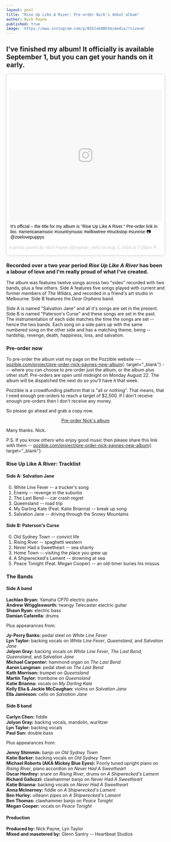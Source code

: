 ```yaml
---
layout: post
title: "Rise Up Like A River: Pre-order Nick's debut album"
author: Nick Payne
published: true
image: 'https://www.instagram.com/p/BIblekABhIm/media/?size=m'
---
```


## I've finished my album! It officially is available September 1, but you can get your hands on it early.

<div style="margin-bottom: 1.25em;">
  <blockquote class="instagram-media" data-instgrm-captioned data-instgrm-version="7" style=" background:#FFF; border:0; border-radius:3px; box-shadow:0 0 1px 0 rgba(0,0,0,0.5),0 1px 10px 0 rgba(0,0,0,0.15); margin: 1px; max-width:658px; padding:0; width:99.375%; width:-webkit-calc(100% - 2px); width:calc(100% - 2px);"><div style="padding:8px;"> <div style=" background:#F8F8F8; line-height:0; margin-top:40px; padding:43.1018518519% 0; text-align:center; width:100%;"> <div style=" background:url(data:image/png;base64,iVBORw0KGgoAAAANSUhEUgAAACwAAAAsCAMAAAApWqozAAAABGdBTUEAALGPC/xhBQAAAAFzUkdCAK7OHOkAAAAMUExURczMzPf399fX1+bm5mzY9AMAAADiSURBVDjLvZXbEsMgCES5/P8/t9FuRVCRmU73JWlzosgSIIZURCjo/ad+EQJJB4Hv8BFt+IDpQoCx1wjOSBFhh2XssxEIYn3ulI/6MNReE07UIWJEv8UEOWDS88LY97kqyTliJKKtuYBbruAyVh5wOHiXmpi5we58Ek028czwyuQdLKPG1Bkb4NnM+VeAnfHqn1k4+GPT6uGQcvu2h2OVuIf/gWUFyy8OWEpdyZSa3aVCqpVoVvzZZ2VTnn2wU8qzVjDDetO90GSy9mVLqtgYSy231MxrY6I2gGqjrTY0L8fxCxfCBbhWrsYYAAAAAElFTkSuQmCC); display:block; height:44px; margin:0 auto -44px; position:relative; top:-22px; width:44px;"></div></div> <p style=" margin:8px 0 0 0; padding:0 4px;"> <a href="https://www.instagram.com/p/BIq4Owkhvh9/" style=" color:#000; font-family:Arial,sans-serif; font-size:14px; font-style:normal; font-weight:normal; line-height:17px; text-decoration:none; word-wrap:break-word;" target="_blank">It&#39;s official – the title for my album is &#34;Rise Up Like A River.&#34; Pre-order link in bio. #americanamusic #countrymusic #willowtree #truckstop #sunrise 📷 @zoelovepuppys</a></p> <p style=" color:#c9c8cd; font-family:Arial,sans-serif; font-size:14px; line-height:17px; margin-bottom:0; margin-top:8px; overflow:hidden; padding:8px 0 7px; text-align:center; text-overflow:ellipsis; white-space:nowrap;">A photo posted by Nick Payne (@orphan_nick) on <time style=" font-family:Arial,sans-serif; font-size:14px; line-height:17px;" datetime="2016-08-04T02:26:51+00:00">Aug 3, 2016 at 7:26pm PDT</time></p></div></blockquote>
  <script async defer src="//platform.instagram.com/en_US/embeds.js"></script>
</div>

### Recorded over a two year period *Rise Up Like A River* has been a labour of love and I'm really proud of what I've created.

The album was features twelve songs across two "sides" recorded with two bands, plus a few others. Side A features five songs played with current and former members of *The Wildes*, and recorded in a friend's art studio in Melbourne. Side B features the *Dear Orphans* band.

Side A is named "Salvation Jane" and all it's songs are set in the present. Side B is named "Paterson's Curse" and these songs are set in the past. The instrumentation of each side matches the time the songs are set -- hence the two bands. Each song on a side pairs up with the same numbered song on the other side and has a matching theme, being -- hardship, revenge, death, happiness, loss, and salvation.

### Pre-order now

To pre-order the album visit my page on the Pozzible website --- [pozible.com/project/pre-order-nick-paynes-new-album](https://pozible.com/project/pre-order-nick-paynes-new-album){: target="_blank"} --- where you can choose to pre-order just the album, or the album plus other stuff. Pre-orders are open until midnight on Monday August 22. The album will be dispatched the next do so you'll have it that week.

Pozzible is a crowdfunding platform that is "all or nothing". That means, that I need enough pre-orders to reach a target of $2,500. If I don't receive enough pre-orders then I don't receive any money.

So please go ahead and grab a copy now.

<p style="text-align: center;"><a class="button radius" title="Pre-order Nick's album" target="_blank" href="https://pozible.com/project/pre-order-nick-paynes-new-album">Pre-order Nick's album</a></p>

Many thanks. Nick.

P.S. If you know others who enjoy good music then please share this link with them -- [pozible.com/project/pre-order-nick-paynes-new-album](https://pozible.com/project/pre-order-nick-paynes-new-album){: target="_blank"}.

### Rise Up Like A River: Tracklist

#### Side A: Salvation Jane

0. White Line Fever -- a trucker's song
0. Enemy -- revenge in the suburbs
0. The Last Bend -- car crash regret
0. Queensland -- road trip
0. My Darling Kate (Feat. Katie Brianna) -- break up song
0. Salvation Jane -- driving through the Snowy Mountains

#### Side B: Paterson's Curse

0. Old Sydney Town -- convict life
0. Rising River -- spaghetti western
0. Never Had a Sweetheart -- sea shanty
0. Home Town -- visiting the place you grew up
0. A Shipwrecked's Lament -- drowning at sea
0. Peace Tonight (Feat. Megan Cooper) -- an old-timer buries his missus

### The Bands

#### Side A band

**Lachlan Bryan:** Yamaha CP70 electric piano  
**Andrew Wrigglesworth:** twangy Telecaster electric guitar  
**Shaun Ryan:** electric bass  
**Damian Cafarella:** drums

Plus appearances from:

**Jy-Perry Banks:** pedal steel on *White Line Fever*  
**Lyn Taylor:** backing vocals on *White Line Fever*, *Queensland*, and *Salvation Jane*  
**Jolyon Gray:** backing vocals on *White Line Fever*, *The Last Bend*, *Queensland*, and *Salvation Jane*  
**Michael Carpenter:** hammond organ on *The Last Bend*  
**Aaron Langman:** pedal steel on *The Last Bend*  
**Kath Morrison:** trumpet on *Queensland*  
**Martin Taylor:** trombone on *Queensland*  
**Katie Brianna:** vocals on *My Darling Kate*  
**Kelly Elia & Jackie McCaughan:** violins on *Salvation Jane*  
**Ella Jamieson:** cello on *Salvation Jane*

#### Side B band

**Carlyn Chen:** fiddle  
**Jolyon Gray:** backing vocals, mandolin, wurlitzer  
**Lyn Taylor:** backing vocals  
**Paul Sun:** double bass

Plus appearances from:

**Jenny Shimmin:** banjo on *Old Sydney Town*  
**Katie Barker:** backing vocals on *Old Sydney Town*  
**Michael Roberts (AKA Mickey Blue Eyes):** Poorly tuned upright piano on *Rising River*, piano accordion on *Never Had A Sweetheart*  
**Oscar Henfrey:** snare on *Rising River*, drums on *A Shipwrecked's Lament*  
**Richard Galluzzi:** clawhammer banjo on *Never Had A Sweetheart*  
**Katie Brianna:** backing vocals on *Never Had A Sweetheart*  
**Anna McInerney:** fiddle on *A Shipwrecked's Lament*  
**Ben Hurley:** uilleann pipes on *A Shipwrecked's Lament*  
**Ben Thomas:** clawhammer banjo on *Peace Tonight*  
**Megan Cooper:** vocals on *Peace Tonight*

#### Production

**Produced by:** Nick Payne, Lyn Taylor  
**Mixed and masetered by:** Glenn Santry -- Heartbeat Studios
